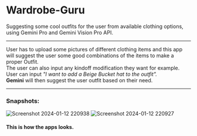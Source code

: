 # Wardrobe-Guru
Suggesting some cool outfits for the user from available clothing options, using Gemini Pro and Gemini Vision Pro API.
<hr>
User has to upload some pictures of different clothing items and this app will suggest the user some good combinations of the items to make a proper Outfit.<br>
The user can also input any kindoff modification they want for example. User can input <i>"I want to add a Beige Bucket hat to the outfit".</i><br>
<strong>Gemini</strong> will then suggest the user outfit based on their need.
<hr>
<h3>Snapshots:</h3>

![Screenshot 2024-01-12 220938](https://github.com/Manraj29/Wardrobe-Guru/assets/61323049/fe419936-991f-49f5-ae38-6ea61a908ae5)
![Screenshot 2024-01-12 220927](https://github.com/Manraj29/Wardrobe-Guru/assets/61323049/679293cd-d77e-47ac-a508-3aaf21e440f3)


<h4>This is how the apps looks.</h4>
<!--<img src="![image](https://github.com/Manraj29/Wardrobe-Guru/assets/61323049/eed61772-efd9-41f8-8d6f-e70a6e1c0606)" alt="img1">-->

